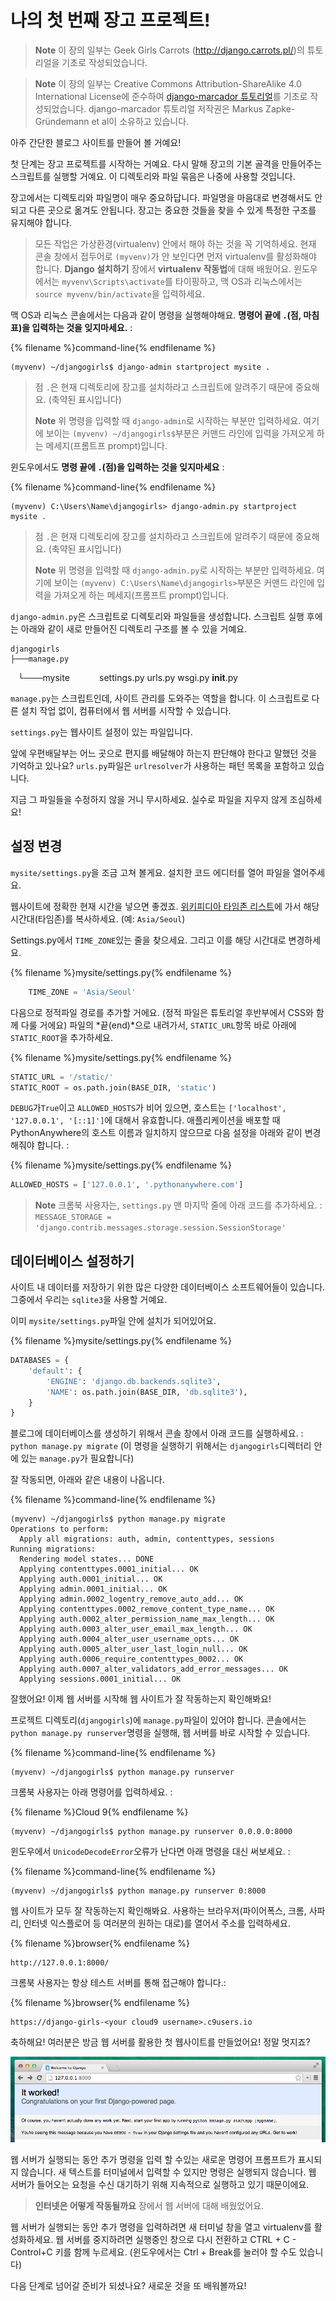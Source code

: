 # 나의 첫 번째 장고 프로젝트!

> **Note** 이 장의 일부는 Geek Girls Carrots (http://django.carrots.pl/)의 튜토리얼을 기초로 작성되었습니다.


> **Note** 이 장의 일부는 Creative Commons Attribution-ShareAlike 4.0 International License에 준수하여 [django-marcador 튜토리얼](https://github.com/ggcarrots/django-carrots)를 기초로 작성되었습니다. django-marcador 튜토리얼 저작권은 Markus Zapke-Gründemann et al이 소유하고 있습니다.

아주 간단한 블로그 사이트를 만들어 볼 거예요!

첫 단계는 장고 프로젝트를 시작하는 거예요. 다시 말해 장고의 기본 골격을 만들어주는 스크립트를 실행할 거예요. 이 디렉토리와 파일 묶음은 나중에 사용할 것입니다.

장고에서는 디렉토리와 파일명이 매우 중요하답니다. 파일명을 마음대로 변경해서도 안되고 다른 곳으로 옮겨도 안됩니다. 장고는 중요한 것들을 찾을 수 있게 특정한 구조를 유지해야 합니다.

> 모든 작업은 가상환경(virtualenv) 안에서 해야 하는 것을 꼭 기억하세요. 현재 콘솔 창에서 접두어로 `(myvenv)`가 안 보인다면 먼저 virtualenv를 활성화해야 합니다. **Django 설치하기** 장에서 **virtualenv 작동법**에 대해 배웠어요. 윈도우에서는 `myvenv\Scripts\activate`를 타이핑하고, 맥 OS과 리눅스에서는 `source myvenv/bin/activate`을 입력하세요.

<!--sec data-title="OS X / Linux" data-id="django_start_project_OSX_Linux" data-collapse=true ces-->

맥 OS과 리눅스 콘솔에서는 다음과 같이 명령을 실행해야해요. **명령어 끝에 `.`(점, 마침표)을 입력하는 것을 잊지마세요.** :

{% filename %}command-line{% endfilename %}
```
(myvenv) ~/djangogirls$ django-admin startproject mysite .
```


> 점 `.`은 현재 디렉토리에 장고를 설치하라고 스크립트에 알려주기 때문에 중요해요. (축약된 표시입니다)
>
> **Note** 위 명령을 입력할 때 `django-admin`로 시작하는 부분만 입력하세요. 여기에 보이는 `(myvenv) ~/djangogirls$`부분은 커맨드 라인에 입력을 가져오게 하는 메세지(프롬트프 prompt)입니다.

<!--endsec-->

<!--sec data-title="Windows" data-id="django_start_project_windows" data-collapse=true ces-->

윈도우에서도 **명령 끝에 `.`(점)을 입력하는 것을 잊지마세요** :

{% filename %}command-line{% endfilename %}
```
(myvenv) C:\Users\Name\djangogirls> django-admin.py startproject mysite .
```

> 점 `.`은 현재 디렉토리에 장고를 설치하라고 스크립트에 알려주기 때문에 중요해요. (축약된 표시입니다)
>
> **Note** 위 명령을 입력할 때 `django-admin.py`로 시작하는 부분만 입력하세요. 여기에 보이는 `(myvenv) C:\Users\Name\djangogirls>`부분은 커맨드 라인에 입력을 가져오게 하는 메세지(프롬프트 prompt)입니다.

<!--endsec-->

`django-admin.py`은 스크립트로 디렉토리와 파일들을 생성합니다. 스크립트 실행 후에는 아래와 같이 새로 만들어진 디렉토리 구조를 볼 수 있을 거예요.

    djangogirls
    ├───manage.py
    └───mysite
            settings.py
            urls.py
            wsgi.py
            __init__.py


`manage.py`는 스크립트인데, 사이트 관리를 도와주는 역할을 합니다. 이 스크립트로 다른 설치 작업 없이, 컴퓨터에서 웹 서버를 시작할 수 있습니다.

`settings.py`는 웹사이트 설정이 있는 파일입니다.

앞에 우편배달부는 어느 곳으로 편지를 배달해야 하는지 판단해야 한다고 말했던 것을 기억하고 있나요? `urls.py`파일은 `urlresolver`가 사용하는 패턴 목록을 포함하고 있습니다.

지금 그 파일들을 수정하지 않을 거니 무시하세요. 실수로 파일을 지우지 않게 조심하세요!

## 설정 변경

`mysite/settings.py`을 조금 고쳐 볼게요. 설치한 코드 에디터를 열어 파일을 열어주세요.

웹사이트에 정확한 현재 시간을 넣으면 좋겠죠. [위키피디아 타임존 리스트][2]에 가서 해당 시간대(타임존)를 복사하세요. (예: `Asia/Seoul`)

 [2]: https://en.wikipedia.org/wiki/List_of_tz_database_time_zones

Settings.py에서 `TIME_ZONE`있는 줄을 찾으세요. 그리고 이를 해당 시간대로 변경하세요.

{% filename %}mysite/settings.py{% endfilename %}
```python
    TIME_ZONE = 'Asia/Seoul'
```

다음으로 정적파일 경로를 추가할 거에요. (정적 파일은 튜토리얼 후반부에서 CSS와 함께 다룰 거에요) 파일의 *끝(end)*으로 내려가서, `STATIC_URL`항목 바로 아래에 `STATIC_ROOT`을 추가하세요.

{% filename %}mysite/settings.py{% endfilename %}
```python
STATIC_URL = '/static/'
STATIC_ROOT = os.path.join(BASE_DIR, 'static')
```

`DEBUG`가`True`이고 `ALLOWED_HOSTS`가 비어 있으면, 호스트는 `['localhost', '127.0.0.1', '[::1]']`에 대해서 유효합니다. 애플리케이션을 배포할 때 PythonAnywhere의 호스트 이름과 일치하지 않으므로 다음 설정을 아래와 같이 변경해줘야 합니다. :

{% filename %}mysite/settings.py{% endfilename %}
```python
ALLOWED_HOSTS = ['127.0.0.1', '.pythonanywhere.com']
```

> **Note** 크롬북 사용자는, `settings.py` 맨 마지막 줄에 아래 코드를 추가하세요. :
> `MESSAGE_STORAGE = 'django.contrib.messages.storage.session.SessionStorage'`

## 데이터베이스 설정하기

사이트 내 데이터를 저장하기 위한 많은 다양한 데이터베이스 소프트웨어들이 있습니다. 그중에서 우리는 `sqlite3`을 사용할 거예요.

이미 `mysite/settings.py`파일 안에 설치가 되어있어요.

{% filename %}mysite/settings.py{% endfilename %}
```python
DATABASES = {
    'default': {
        'ENGINE': 'django.db.backends.sqlite3',
        'NAME': os.path.join(BASE_DIR, 'db.sqlite3'),
    }
}
```

블로그에 데이터베이스를 생성하기 위해서 콘솔 창에서 아래 코드를 실행하세요. : `python manage.py migrate` (이 명령을 실행하기 위해서는 `djangogirls`디렉터리 안에 있는 `manage.py`가 필요합니다)

잘 작동되면, 아래와 같은 내용이 나옵니다.

{% filename %}command-line{% endfilename %}
```
(myvenv) ~/djangogirls$ python manage.py migrate
Operations to perform:
  Apply all migrations: auth, admin, contenttypes, sessions
Running migrations:
  Rendering model states... DONE
  Applying contenttypes.0001_initial... OK
  Applying auth.0001_initial... OK
  Applying admin.0001_initial... OK
  Applying admin.0002_logentry_remove_auto_add... OK
  Applying contenttypes.0002_remove_content_type_name... OK
  Applying auth.0002_alter_permission_name_max_length... OK
  Applying auth.0003_alter_user_email_max_length... OK
  Applying auth.0004_alter_user_username_opts... OK
  Applying auth.0005_alter_user_last_login_null... OK
  Applying auth.0006_require_contenttypes_0002... OK
  Applying auth.0007_alter_validators_add_error_messages... OK
  Applying sessions.0001_initial... OK
```

잘했어요! 이제 웹 서버를 시작해 웹 사이트가 잘 작동하는지 확인해봐요!

프로젝트 디렉토리(`djangogirls`)에 `manage.py`파일이 있어야 합니다. 콘솔에서는 `python manage.py runserver`명령을 실행해, 웹 서버를 바로 시작할 수 있습니다.

{% filename %}command-line{% endfilename %}
```
(myvenv) ~/djangogirls$ python manage.py runserver
```

크롬북 사용자는 아래 명령어를 입력하세요. :

{% filename %}Cloud 9{% endfilename %}
```
(myvenv) ~/djangogirls$ python manage.py runserver 0.0.0.0:8000
```

윈도우에서 `UnicodeDecodeError`오류가 난다면 아래 명령을 대신 써보세요. :

{% filename %}command-line{% endfilename %}
```
(myvenv) ~/djangogirls$ python manage.py runserver 0:8000
```

웹 사이트가 모두 잘 작동하는지 확인해봐요. 사용하는 브라우저(파이어폭스, 크롬, 사파리, 인터넷 익스플로어 등 여러분의 원하는 대로)를 열어서 주소를 입력하세요.

{% filename %}browser{% endfilename %}
```
http://127.0.0.1:8000/
```

크롬북 사용자는 항상 테스트 서버를 통해 접근해야 합니다.:

{% filename %}browser{% endfilename %}
```
https://django-girls-<your cloud9 username>.c9users.io
```

축하해요! 여러분은 방금 웹 서버를 활용한 첫 웹사이트를 만들었어요! 정말 멋지죠?

![It worked!](images/it_worked2.png)

웹 서버가 실행되는 동안 추가 명령을 입력 할 수있는 새로운 명령어 프롬프트가 표시되지 않습니다. 새 텍스트를 터미널에서 입력할 수 있지만 명령은 실행되지 않습니다. 웹 서버가 들어오는 요청을 수신 대기하기 위해 지속적으로 실행하고 있기 때문이에요.

> <b>인터넷은 어떻게 작동될까요</b> 장에서 웹 서버에 대해 배웠었어요.


웹 서버가 실행되는 동안 추가 명령을 입력하려면 새 터미널 창을 열고 virtualenv를 활성화하세요. 웹 서버를 중지하려면 실행중인 창으로 다시 전환하고 CTRL + C - Control+C 키를 함께 누르세요. (윈도우에서는 Ctrl + Break를 눌러야 할 수도 있습니다)

다음 단계로 넘어갈 준비가 되셨나요? 새로운 것을 또 배워볼까요!

